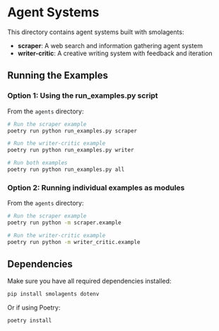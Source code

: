 # Agent Systems

This directory contains agent systems built with smolagents:

- **scraper**: A web search and information gathering agent system
- **writer-critic**: A creative writing system with feedback and iteration

## Running the Examples

### Option 1: Using the run_examples.py script

From the `agents` directory:

```bash
# Run the scraper example
poetry run python run_examples.py scraper

# Run the writer-critic example
poetry run python run_examples.py writer

# Run both examples
poetry run python run_examples.py all
```

### Option 2: Running individual examples as modules

From the `agents` directory:

```bash
# Run the scraper example
poetry run python -m scraper.example

# Run the writer-critic example
poetry run python -m writer_critic.example
```

## Dependencies

Make sure you have all required dependencies installed:

```bash
pip install smolagents dotenv
```

Or if using Poetry:

```bash
poetry install
```
